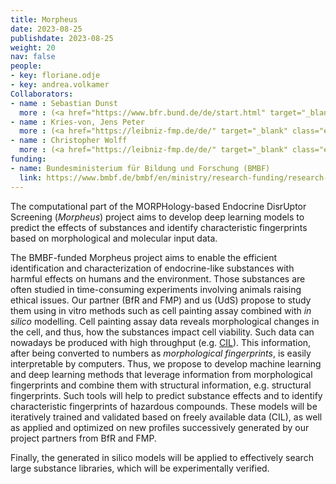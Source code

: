 ```yaml
---
title: Morpheus
date: 2023-08-25
publishdate: 2023-08-25
weight: 20
nav: false
people:
- key: floriane.odje
- key: andrea.volkamer
Collaborators:
- name : Sebastian Dunst
  more : (<a href="https://www.bfr.bund.de/de/start.html" target="_blank" class="external">BFR</a>)
- name : Kries-von, Jens Peter
  more : (<a href="https://leibniz-fmp.de/de/" target="_blank" class="external">FMP</a>)
- name : Christopher Wolff
  more : (<a href="https://leibniz-fmp.de/de/" target="_blank" class="external">FMP</a>)
funding:
- name: Bundesministerium für Bildung und Forschung (BMBF)
  link: https://www.bmbf.de/bmbf/en/ministry/research-funding/research-funding_node.html
---
```


The computational part of the MORPHology-based Endocrine DisrUptor Screening (_Morpheus_) project aims to develop deep learning models to predict the effects of substances and identify characteristic fingerprints based on morphological and molecular input data.

<!--more-->

The BMBF-funded Morpheus project aims to enable the efficient identification and characterization of endocrine-like substances with harmful effects on humans and the environment. Those substances are often studied in time-consuming experiments involving animals raising ethical issues. Our partner (BfR and FMP) and us (UdS) propose to study them using in vitro methods such as cell painting assay combined with _in silico_ modelling.
Cell painting assay data reveals morphological changes in the cell, and thus, how the substances impact cell viability.  Such data can nowadays be produced with high throughput (e.g. [CIL](https://www.ncbi.nlm.nih.gov/pmc/articles/PMC5721342/)). This information, after being converted to numbers as _morphological fingerprints_, is easily interpretable by computers. Thus, we propose to develop machine learning and deep learning methods that leverage information from morphological fingerprints and combine them with structural information, e.g. structural fingerprints. Such tools will help to predict substance effects and to identify characteristic fingerprints of hazardous compounds.
These models will be iteratively trained and validated based on freely available data (CIL), as well as applied and optimized on new profiles successively generated by our project partners from BfR and FMP. 

Finally, the generated in silico models will be applied to effectively search large substance libraries, which will be experimentally verified.
